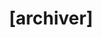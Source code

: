 ---
title: "[archiver]"
image: /assets/img/archiver.png
scores:
  filter: "item.author == page.slug"
  sort: date
  reverse: true
links:
  - title: Main Channel
    url: https://www.youtube.com/channel/UCoAxETt1jhia-nKPYG0_OJQ
  - title: Secondary Channel
    url: https://www.youtube.com/@morearchiver
  - title: Internet Archive
    url: https://archive.org/details/@insertvhstape
  - title: Fandom
    url: https://sky-gamestar.fandom.com/wiki/User:VHSArchiverGuy
---